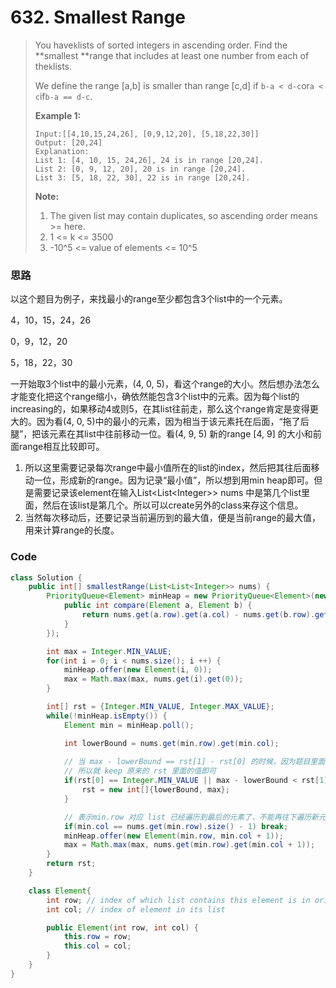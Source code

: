 # 632. Smallest Range

> You have`k`lists of sorted integers in ascending order. Find the **smallest **range that includes at least one number from each of the`k`lists.
>
> We define the range \[a,b\] is smaller than range \[c,d\] if `b-a < d-c`or`a < c`if`b-a == d-c`.
>
> **Example 1:**
>
> ```
> Input:[[4,10,15,24,26], [0,9,12,20], [5,18,22,30]]
> Output: [20,24]
> Explanation: 
> List 1: [4, 10, 15, 24,26], 24 is in range [20,24].
> List 2: [0, 9, 12, 20], 20 is in range [20,24].
> List 3: [5, 18, 22, 30], 22 is in range [20,24].
> ```
>
> **Note:**
>
> 1. The given list may contain duplicates, so ascending order means &gt;= here.
> 2. 1 &lt;= k &lt;= 3500
> 3. -10^5 &lt;= value of elements &lt;= 10^5

### 思路

以这个题目为例子，来找最小的range至少都包含3个list中的一个元素。

4，10，15，24，26

0，9，12，20

5，18，22，30

一开始取3个list中的最小元素，\(4, 0, 5\)，看这个range的大小。然后想办法怎么才能变化把这个range缩小，确依然能包含3个list中的元素。因为每个list的increasing的，如果移动4或则5，在其list往前走，那么这个range肯定是变得更大的。因为看\(4, 0, 5\)中的最小的元素，因为相当于该元素托在后面，“拖了后腿”，把该元素在其list中往前移动一位。看\(4, 9, 5\) 新的range \[4, 9\] 的大小和前面range相互比较即可。

1. 所以这里需要记录每次range中最小值所在的list的index，然后把其往后面移动一位，形成新的range。因为记录“最小值”，所以想到用min heap即可。但是需要记录该element在输入List&lt;List&lt;Integer&gt;&gt; nums 中是第几个list里面，然后在该list是第几个。所以可以create另外的class来存这个信息。
2. 当然每次移动后，还要记录当前遍历到的最大值，便是当前range的最大值，用来计算range的长度。

### Code

```java
class Solution {
    public int[] smallestRange(List<List<Integer>> nums) {
        PriorityQueue<Element> minHeap = new PriorityQueue<Element>(new Comparator<Element>(){
            public int compare(Element a, Element b) {
                return nums.get(a.row).get(a.col) - nums.get(b.row).get(b.col);
            }
        });

        int max = Integer.MIN_VALUE;
        for(int i = 0; i < nums.size(); i ++) {
            minHeap.offer(new Element(i, 0));
            max = Math.max(max, nums.get(i).get(0));
        }

        int[] rst = {Integer.MIN_VALUE, Integer.MAX_VALUE};
        while(!minHeap.isEmpty()) {
            Element min = minHeap.poll();

            int lowerBound = nums.get(min.row).get(min.col);
            
            // 当 max - lowerBound == rst[1] - rst[0] 的时候，因为题目里面说取 rst[0] 较小的情况
            // 所以就 keep 原来的 rst 里面的值即可
            if(rst[0] == Integer.MIN_VALUE || max - lowerBound < rst[1] - rst[0]) {
                rst = new int[]{lowerBound, max};
            }

            // 表示min.row 对应 list 已经遍历到最后的元素了，不能再往下遍历新元素了
            if(min.col == nums.get(min.row).size() - 1) break;
            minHeap.offer(new Element(min.row, min.col + 1));
            max = Math.max(max, nums.get(min.row).get(min.col + 1));
        }
        return rst;
    }

    class Element{
        int row; // index of which list contains this element is in original nums
        int col; // index of element in its list

        public Element(int row, int col) {
            this.row = row;
            this.col = col;
        }
    }
}
```



